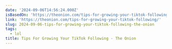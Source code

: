 ```yaml
---
date: '2024-09-06T14:56:24.000Z'
isBasedOn: 'https://theonion.com/tips-for-growing-your-tiktok-following/'
link: 'https://theonion.com/tips-for-growing-your-tiktok-following/'
slug: 2024-09-06-tips-for-growing-your-tiktok-following-the-onion
tags:
  - lol
title: Tips For Growing Your TikTok Following - The Onion
---
```

 

